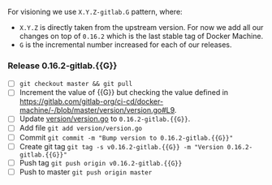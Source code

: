 For visioning we use `X.Y.Z-gitlab.G` pattern, where:

- `X.Y.Z` is directly taken from the upstream version. For now we add
  all our changes on top of `0.16.2` which is the last stable tag of
  Docker Machine.
- `G` is the incremental number increased for each of our releases.

### Release 0.16.2-gitlab.{{G}}

- [ ] `git checkout master && git pull`
- [ ] Increment the value of {{G}} but checking the value defined in https://gitlab.com/gitlab-org/ci-cd/docker-machine/-/blob/master/version/version.go#L9.
- [ ] Update [version/version.go](https://gitlab.com/gitlab-org/ci-cd/docker-machine/-/blob/93376765782dc284064f3e4ccf87d8500e983888/version/version.go#L9) to `0.16.2-gitlab.{{G}}`.
- [ ] Add file `git add version/version.go`
- [ ] Commit `git commit -m "Bump version to 0.16.2-gitlab.{{G}}"`
- [ ] Create git tag `git tag -s v0.16.2-gitlab.{{G}} -m "Version 0.16.2-gitlab.{{G}}"`
- [ ] Push tag `git push origin v0.16.2-gitlab.{{G}}`
- [ ] Push to master `git push origin master`
